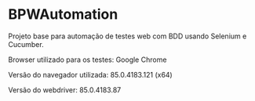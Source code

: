 # BPWAutomation
Projeto base para automação de testes web com BDD usando Selenium e Cucumber.

<div class="corpo_mensagem">
  <p>Browser utilizado para os testes: Google Chrome</p>
  <p>Versão do navegador utilizada: 85.0.4183.121 (x64)</p>
  <p>Versão do webdriver: 85.0.4183.87</p>
</div>

